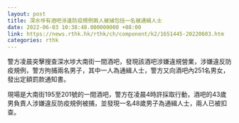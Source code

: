 ```yaml
---
layout: post
title: 深水埗有酒吧涉違防疫規例兩人被捕包括一名被通緝人士
date: 2022-06-03 10:38:48.000000000 +08:00
link: https://news.rthk.hk/rthk/ch/component/k2/1651445-20220603.htm
categories: rthk
---
```


警方凌晨突擊搜查深水埗大南街一間酒吧，發現該酒吧涉嫌違規營業，涉嫌違反防疫規例，警方拘捕兩名男子，其中一人為通緝人士，警方又向酒吧內251名男女，發出定額罰款通知書。

現場是大南街195至201號的一間酒吧，警方在凌晨4時許採取行動，酒吧的43歲男負責人涉嫌違反防疫規例被捕，並發現一名48歲男子為通緝人士，兩人已被扣查。
